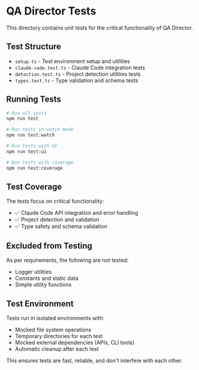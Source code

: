 # QA Director Tests

This directory contains unit tests for the critical functionality of QA Director.

## Test Structure

- `setup.ts` - Test environment setup and utilities
- `claude-code.test.ts` - Claude Code integration tests
- `detection.test.ts` - Project detection utilities tests
- `types.test.ts` - Type validation and schema tests

## Running Tests

```bash
# Run all tests
npm run test

# Run tests in watch mode
npm run test:watch

# Run tests with UI
npm run test:ui

# Run tests with coverage
npm run test:coverage
```

## Test Coverage

The tests focus on critical functionality:

- ✅ Claude Code API integration and error handling
- ✅ Project detection and validation
- ✅ Type safety and schema validation

## Excluded from Testing

As per requirements, the following are not tested:
- Logger utilities
- Constants and static data
- Simple utility functions

## Test Environment

Tests run in isolated environments with:
- Mocked file system operations
- Temporary directories for each test
- Mocked external dependencies (APIs, CLI tools)
- Automatic cleanup after each test

This ensures tests are fast, reliable, and don't interfere with each other. 